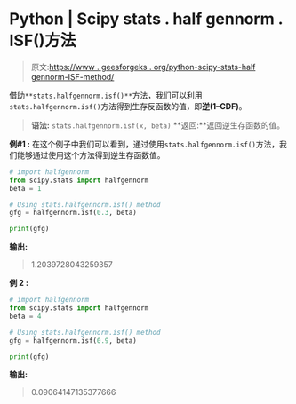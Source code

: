 # Python | Scipy stats . half gennorm . ISF()方法

> 原文:[https://www . geesforgeks . org/python-scipy-stats-half gennorm-ISF-method/](https://www.geeksforgeeks.org/python-scipy-stats-halfgennorm-isf-method/)

借助`**stats.halfgennorm.isf()**`方法，我们可以利用`stats.halfgennorm.isf()`方法得到生存反函数的值，即**逆(1–CDF)**。

> **语法:** `stats.halfgennorm.isf(x, beta)`
> **返回:**返回逆生存函数的值。

**例#1 :**
在这个例子中我们可以看到，通过使用`stats.halfgennorm.isf()`方法，我们能够通过使用这个方法得到逆生存函数值。

```py
# import halfgennorm
from scipy.stats import halfgennorm
beta = 1

# Using stats.halfgennorm.isf() method
gfg = halfgennorm.isf(0.3, beta)

print(gfg)
```

**输出:**

> 1.2039728043259357

**例 2 :**

```py
# import halfgennorm
from scipy.stats import halfgennorm
beta = 4

# Using stats.halfgennorm.isf() method
gfg = halfgennorm.isf(0.9, beta)

print(gfg)
```

**输出:**

> 0.09064147135377666
